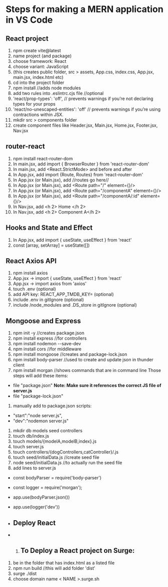 # Steps for making a MERN application in VS Code

## React project
1. npm create vite@latest
1. name project (and package)
1. choose framework: React
1. choose variant: JavaScript
1. (this creates public folder, src > assets, App.css, index.css, App.jsx, main.jsx, index.html etc)
1. cd into the project folder
1. npm install //adds node modules
1. add two rules into .eslintrc.cjs file //optional
1.  'react/prop-types': 'off', // prevents warnings if you’re not declaring types for your props 
1.  'react/no-unescaped-entities': 'off' // prevents warnings if you’re using contractions within JSX.
1. mkdir src > components folder
1. create component files like Header.jsx, Main.jsx, Home.jsx, Footer.jsx, Nav.jsx

## router-react
1. npm install react-router-dom
1. In main.jsx, add import { BrowserRouter } from 'react-router-dom'
1. In main.jsx, add  <React.StrictMode> and <BrowserRouter> before and after <App/>
1. In App.jsx, add import {Route, Routes} from 'react-router-dom'
1. In App.jsx (or Main.jsx), add <Routes> //routes go here// <Routes/>
1. In App.jsx (or Main.jsx), add <Route path="/" element={<Home/>}/>
1. In App.jsx (or Main.jsx), add <Route path="/componentA" element={<ComponentA/>}/> 
1. In App.jsx (or Main.jsx), add <Route path="/componentA/:id" element={<ComponentADetails/>}/> 
1. In Nav.jsx, add <Link to="/"> <h 2> Home </h 2> </Link>
1. In Nav.jsx, add <Link to="/componentA"> <h 2> Component A</h 2> </Link>

## Hooks and State and Effect
1. In App.jsx, add import { useState, useEffect } from 'react'
1. const [array, setArray] = useState([])

## React Axios API 
1. npm install axios
1. App.jsx -> import { useState, useEffect } from 'react'
1. App.jsx -> import axios from 'axios'
1. touch .env (optional)
1. add API key: REACT_APP_TMDB_KEY=<Your secret token> (optional)
1. include .env in gitIgnore (optional)
1. include /node_modules and .DS_store in gitIgnore (optional)

## Mongoose and Express
1. npm init -y //creates package.json
1. npm install express //for controllers
1. npm install nodemon --save-dev
1. npm install cors //for middleware
1. npm install mongoose //creates and package-lock.json
1. npm install body-parser //used to create and update json in thunder client
1. npm install morgan //shows commands that are in command line
Those steps will add these items:
* file "package.json" **Note: Make sure it references the correct JS file of server.js**
* file "package-lock.json"
1. manually add to package.json scripts:  
* "start":"node server.js",
*  "dev":"nodemon server.js"
1. mkdir db models seed controllers
1. touch db/index.js 
1. touch models/{modelA,modelB,index}.js 
1. touch server.js
1. touch controllers/{dogControllers,catController}/.js
1. touch seed/initialData.js //create seed file
1. node seed/initialData.js //to actually run the seed file
1. add lines to server.js
* const bodyParser = require('body-parser')
* const logger = require('morgan');
* app.use(bodyParser.json()) 
* app.use(logger('dev'))

* ## Deploy React
* 1. ## To Deploy a React project on Surge:
1. be in the folder that has index.html as a listed file
1. npm run build //this will add folder 'dist' 
1. surge ./dist
1. choose domain name < NAME >.surge.sh
